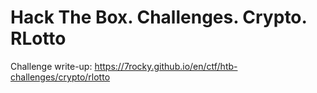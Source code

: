 # Hack The Box. Challenges. Crypto. RLotto

Challenge write-up: https://7rocky.github.io/en/ctf/htb-challenges/crypto/rlotto
